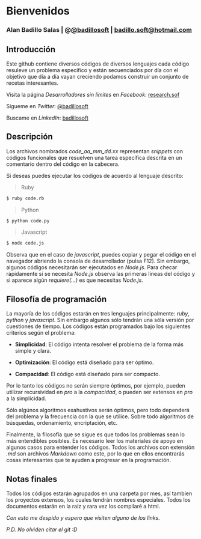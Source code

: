 # Bienvenidos

### Alan Badillo Salas | @[@badillosoft](https://twitter.com/badillosoft) | badillo.soft@hotmail.com 

## Introducción

Este github contiene diversos códigos de diversos lenguajes
cada código resuleve un problema específico y están secuenciados
por día con el objetivo que día a día vayan creciendo podamos
construir un conjunto de recetas interesantes.

Visita la página _Desarrolladores sin límites_ en _Facebook_:
[research.sof](https://www.facebook.com/research.soft)

Sigueme en _Twitter_:
[@badillosoft](https://twitter.com/badillosoft)

Buscame en _LinkedIn_:
[badillosoft](https://mx.linkedin.com/in/badillosoft)

## Descripción

Los archivos nombrados *code_aa_mm_dd.xx* representan
_snippets_ con códigos funcionales que resuelven
una tarea específica descrita en un comentarío dentro del
código en la cabecera.

Si deseas puedes ejecutar los códigos de acuerdo al
lenguaje descrito:

> Ruby

~~~bash
$ ruby code.rb
~~~

> Python

~~~bash
$ python code.py
~~~

> Javascript

~~~bash
$ node code.js
~~~

Observa que en el caso de _javascript_, puedes copiar
y pegar el código en el navegador abriendo la consola
de desarrollador (pulsa F12). Sin embargo, algunos códigos
necesitarán ser ejecutados en _Node.js_. Para checar
rápidamente si se necesita _Node.js_ observa las primeras
líneas del código y si aparece algún _requiere(...)_ es
que necesitas _Node.js_.

## Filosofía de programación

La mayoría de los códigos estarán en tres lenguajes
principalmente: _ruby_, _python_ y _javascript_. Sin
embargo algunos sólo tendrán una sóla versión por cuestiones
de tiempo. Los códigos están programados bajo los
siguientes criterios según el problema:

* __Simplicidad__: El código intenta resolver el problema
de la forma más simple y clara.

* __Optimización__: El código está diseñado para ser óptimo.

* __Compacidad__: El código está diseñado para ser compacto.

Por lo tanto los códigos no serán siempre óptimos, por
ejemplo, pueden utilizar recursividad en _pro_ a la
_compacidad_, o pueden ser extensos en _pro_ a la simplicidad.

Sólo algúnos algoritmos exahustivos serán óptimos, pero
todo dependerá del problema y la frecuencia con la que
se utilice. Sobre todo algoritmos de búsquedas, ordenamiento,
encriptación, etc.

Finalmente, la filosofía que se sigue es que todos los
problemas sean lo más entendibles posibles. Es necesario
leer los materiales de apoyo en algunos casos para
entender los códigos. Todos los archivos con extensión
_.md_ son archivos _Markdown_ como este, por lo que
en ellos encontrarás cosas interesantes que te ayuden
a progresar en la programación.

## Notas finales

Todos los códigos estarán agrupados en una carpeta por
mes, así tambien los proyectos extensos, los cuales
tendrán nombres especiales. Todos los documentos estarán
en la raíz y rara vez los compilaré a html.

_Con esto me despido y espero que visiten alguno de
los links._

_P.D. No olviden citar el git :D_   